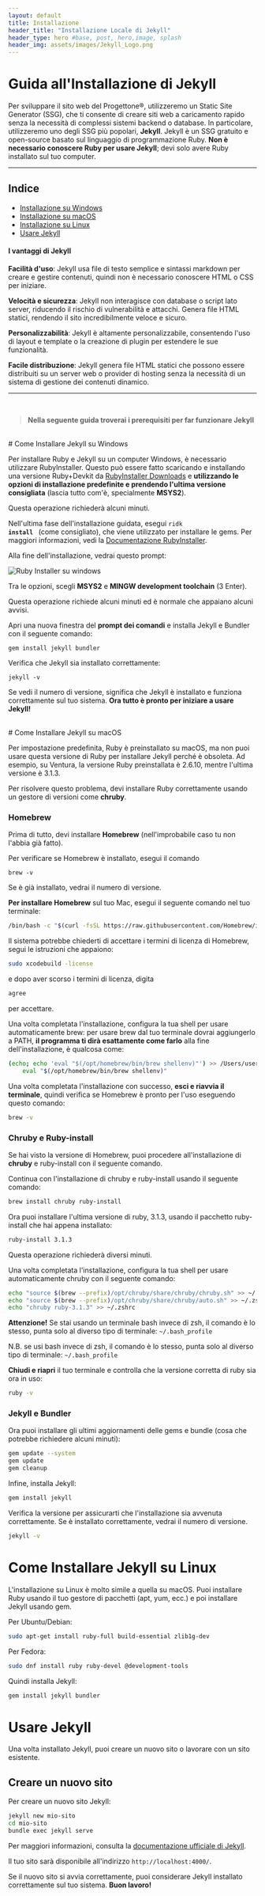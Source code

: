 ```yaml
---
layout: default
title: Installazione
header_title: "Installazione Locale di Jekyll"
header_type: hero #base, post, hero,image, splash
header_img: assets/images/Jekyll_Logo.png
---
```





# Guida all'Installazione di Jekyll

Per sviluppare il sito web del Progettone®, utilizzeremo un Static Site Generator (SSG), che ti consente di creare siti web a caricamento rapido senza la necessità di complessi sistemi backend o database. In particolare, utilizzeremo uno degli SSG più popolari, **Jekyll**. Jekyll è un SSG gratuito e open-source basato sul linguaggio di programmazione Ruby. **Non è necessario conoscere Ruby per usare Jekyll**; devi solo avere Ruby installato sul tuo computer.
<hr>

## Indice
- [Installazione su Windows](#come-installare-jekyll-su-windows)
- [Installazione su macOS](#come-installare-jekyll-su-macos)
- [Installazione su Linux](#come-installare-jekyll-su-linux)
- [Usare Jekyll](#usare-jekyll)

#### I vantaggi di Jekyll

**Facilità d'uso**: Jekyll usa file di testo semplice e sintassi markdown per creare e gestire contenuti, quindi non è necessario conoscere HTML o CSS per iniziare.

**Velocità e sicurezza**: Jekyll non interagisce con database o script lato server, riducendo il rischio di vulnerabilità e attacchi. Genera file HTML statici, rendendo il sito incredibilmente veloce e sicuro.

**Personalizzabilità**: Jekyll è altamente personalizzabile, consentendo l'uso di layout e template o la creazione di plugin per estendere le sue funzionalità.

**Facile distribuzione**: Jekyll genera file HTML statici che possono essere distribuiti su un server web o provider di hosting senza la necessità di un sistema di gestione dei contenuti dinamico.
<hr>
<br>

> **Nella seguente guida troverai i prerequisiti per far funzionare Jekyll**

<br>
# Come Installare Jekyll su Windows

Per installare Ruby e Jekyll su un computer Windows, è necessario utilizzare RubyInstaller. Questo può essere fatto scaricando e installando una versione Ruby+Devkit da [RubyInstaller Downloads](https://rubyinstaller.org/downloads/) e **utilizzando le opzioni di installazione predefinite e prendendo l'ultima versione consigliata** (lascia tutto com'è, specialmente **MSYS2**).

Questa operazione richiederà alcuni minuti.

Nell'ultima fase dell'installazione guidata, esegui <code>ridk <strong>install </strong></code> (come consigliato), che viene utilizzato per installare le gems. Per maggiori informazioni, vedi la [Documentazione RubyInstaller](https://github.com/oneclick/rubyinstaller2#using-the-installer-on-a-target-system).

Alla fine dell'installazione, vedrai questo prompt:

![Ruby Installer su windows]({{site.baseurl}}/assets/images/RubyInstaller.png "image_tooltip")

Tra le opzioni, scegli **MSYS2** e **MINGW development toolchain** (3 Enter).

Questa operazione richiede alcuni minuti ed è normale che appaiano alcuni avvisi.

Apri una nuova finestra del **prompt dei comandi** e installa Jekyll e Bundler con il seguente comando:

```
gem install jekyll bundler
```

Verifica che Jekyll sia installato correttamente:

```
jekyll -v
```

Se vedi il numero di versione, significa che Jekyll è installato e funziona correttamente sul tuo sistema. **Ora tutto è pronto per iniziare a usare Jekyll!**

<br>
# Come Installare Jekyll su macOS

Per impostazione predefinita, Ruby è preinstallato su macOS, ma non puoi usare questa versione di Ruby per installare Jekyll perché è obsoleta. Ad esempio, su Ventura, la versione Ruby preinstallata è 2.6.10, mentre l'ultima versione è 3.1.3.

Per risolvere questo problema, devi installare Ruby correttamente usando un gestore di versioni come **chruby**.

### Homebrew
Prima di tutto, devi installare **Homebrew** (nell'improbabile caso tu non l'abbia già fatto).

Per verificare se Homebrew è installato, esegui il comando

```
brew -v
```

Se è già installato, vedrai il numero di versione.

**Per installare Homebrew** sul tuo Mac, esegui il seguente comando nel tuo terminale:

```bash
/bin/bash -c "$(curl -fsSL https://raw.githubusercontent.com/Homebrew/install/HEAD/install.sh)"
```

Il sistema potrebbe chiederti di accettare i termini di licenza di Homebrew, segui le istruzioni che appaiono:

```bash
sudo xcodebuild -license
```

e dopo aver scorso i termini di licenza, digita

```bash
agree
```

per accettare.

Una volta completata l'installazione, configura la tua shell per usare automaticamente brew: per usare brew dal tuo terminale dovrai aggiungerlo a PATH, **il programma ti dirà esattamente come farlo** alla fine dell'installazione, è qualcosa come:

```bash
(echo; echo 'eval "$(/opt/homebrew/bin/brew shellenv)"') >> /Users/username/.zprofile
    eval "$(/opt/homebrew/bin/brew shellenv)"
```

Una volta completata l'installazione con successo, **esci e riavvia il terminale**, quindi verifica se Homebrew è pronto per l'uso eseguendo questo comando:

```bash
brew -v
```

### Chruby e Ruby-install
Se hai visto la versione di Homebrew, puoi procedere all'installazione di **chruby** e ruby-install con il seguente comando.

Continua con l'installazione di chruby e ruby-install usando il seguente comando:

```bash
brew install chruby ruby-install
```

Ora puoi installare l'ultima versione di ruby, 3.1.3, usando il pacchetto ruby-install che hai appena installato:

```bash
ruby-install 3.1.3
```

Questa operazione richiederà diversi minuti.

Una volta completata l'installazione, configura la tua shell per usare automaticamente chruby con il seguente comando:

```bash
echo "source $(brew --prefix)/opt/chruby/share/chruby/chruby.sh" >> ~/.zshrc
echo "source $(brew --prefix)/opt/chruby/share/chruby/auto.sh" >> ~/.zshrc
echo "chruby ruby-3.1.3" >> ~/.zshrc
```

<div class="alert alert-warning" role="alert">
  <strong>Attenzione!</strong> Se stai usando un terminale bash invece di zsh, il comando è lo stesso, punta solo al diverso tipo di terminale: <code>~/.bash_profile</code>

N.B. se usi bash invece di zsh, il comando è lo stesso, punta solo al diverso tipo di terminale: <code>~/.bash_profile</code>
</div>

**Chiudi e riapri** il tuo terminale e controlla che la versione corretta di ruby sia ora in uso:

```bash
ruby -v
```

### Jekyll e Bundler

Ora puoi installare gli ultimi aggiornamenti delle gems e bundle (cosa che potrebbe richiedere alcuni minuti):

```bash
gem update --system
gem update
gem cleanup
```

Infine, installa Jekyll:

```bash
gem install jekyll
```

Verifica la versione per assicurarti che l'installazione sia avvenuta correttamente. Se è installato correttamente, vedrai il numero di versione.

```bash
jekyll -v
```

# Come Installare Jekyll su Linux

L'installazione su Linux è molto simile a quella su macOS. Puoi installare Ruby usando il tuo gestore di pacchetti (apt, yum, ecc.) e poi installare Jekyll usando gem.

Per Ubuntu/Debian:

```bash
sudo apt-get install ruby-full build-essential zlib1g-dev
```

Per Fedora:

```bash
sudo dnf install ruby ruby-devel @development-tools
```

Quindi installa Jekyll:

```bash
gem install jekyll bundler
```

# Usare Jekyll

Una volta installato Jekyll, puoi creare un nuovo sito o lavorare con un sito esistente.

## Creare un nuovo sito

Per creare un nuovo sito Jekyll:

```bash
jekyll new mio-sito
cd mio-sito
bundle exec jekyll serve
```

Per maggiori informazioni, consulta la [documentazione ufficiale di Jekyll](https://jekyllrb.com/docs/).

Il tuo sito sarà disponibile all'indirizzo `http://localhost:4000/`.


<div class="alert alert-warning">
<p> Se il nuovo sito si avvia correttamente, puoi considerare Jekyll installato correttamente sul tuo sistema. <strong>Buon lavoro!</strong></p>
</div>